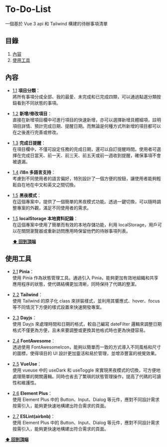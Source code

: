 # To-Do-List

一個基於 Vue 3 api 和 Tailwind 構建的待辦事項清單

<a name="table-of-contents"></a>

## 目錄

1. [內容](#content)
1. [使用工具](#resources)

<a name="content"></a>

## 內容

-   [1.1](#1.1) <a name='1.1'></a> **項目分類**：<br>
    將所有事項分成全部、我的最愛、未完成和已完成四類，可以通過點選分類按鈕看到不同狀態的事項。

-   [1.2](#1.2) <a name='1.2'></a> **新增/修改項目**：<br>
    直接在新增項目欄中可進行項目的快速新增，亦可以選擇新增具體細項，註明項目詳情、預計完成日期、提醒日期。而無論是何種方式所新增的項目都可以在之後進行完善或修改。

-   [1.3](#1.3) <a name='1.3'></a> **完成日提醒**：<br>
    在項目欄中，不僅可設定任務的完成日期，還可以自訂提醒時間。使用者可選擇在完成日當天、前一天、前三天、前五天或前一週收到提醒，確保事項不會被遺漏。

-   [1.4](#1.4) <a name='1.4'></a> **i18n 多語言支持**：<br>
    考慮到不同使用者的語言偏好，特別設計了一個方便的按鈕，讓使用者能夠輕鬆自在地在中文和英文之間切換。

-   [1.5](#1.5) <a name='1.5'></a> **黑夜模式**：<br>
    在這個專案中，提供了一個簡單的黑夜模式功能。透過一鍵切換，可以隨時調整專案的外觀，滿足不同使用者的需求。

-   [1.5](#1.6) <a name='1.6'></a> **localStorage 本地資料記錄**：<br>
    在這個專案中使用了簡單而有效的本地存儲功能，利用 localStorage，用戶可以在關閉瀏覽器或重新訪問應用時保留他們的待辦事項列表。

    **[⬆ 回到頂端](#table-of-contents)**

<a name="resources"></a>

## 使用工具

-   [2.1](#2.1) <a name='2.1'></a> **Pinia**：<br>
    使用 Pinia 作為狀態管理工具。通過引入 Pinia，能夠更加有效地組織和共享應用程序的狀態，使代碼結構更加清晰，同時保持了代碼的整潔。

-   [2.2](#2.2) <a name='2.2'></a> **Tailwind**：<br>
    使用 Tailwind 的原子化 class 來拼裝樣式，並利用其響應式、hover、focus 等不同情況下方便的樣式設置來快速開發專案。

-   [2.3](#2.3) <a name='2.3'></a> **Dayjs**：<br>
    使用 Dayjs 來處理時間和日期的格式，較自己編寫 dateFilter 邏輯來調整日期格式不僅更為方便，且未來要調整或更換其他格式時也更為快捷容易。

-   [2.4](#2.4) <a name='2.4'></a> **FontAwesome**：<br>
    透過使用 FontAwesomeIcon，能夠以簡單而一致的方式導入不同風格和尺寸的圖標，使得項目的 UI 設計更加靈活和易於管理，並增添豐富的視覺效果。

-   [2.5](#2.5) <a name='2.5'></a> **VueUse**：<br>
    使用 vueuse 中的 useDark 和 useToggle 來實現黑夜模式的切換，可方便地處理簡單的開關邏輯。同時也省去了繁瑣的狀態管理操作，提高了代碼的可讀性和維護性。

-   [2.6](#2.6) <a name='2.6'></a> **Element Plus**：<br>
    使用 Element Plus 中的 Button、Input、Dialog 等元件，應對不同設計需求按需引入，能夠更快速地構建出符合需求的頁面。

-   [2.7](#2.7) <a name='2.7'></a> **ESLint(airbnb)**：<br>
    使用 Element Plus 中的 Button、Input、Dialog 等元件，應對不同設計需求按需引入，能夠更快速地構建出符合需求的頁面。

**[⬆ 回到頂端](#table-of-contents)**
